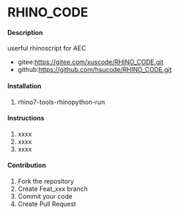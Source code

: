 # RHINO_CODE

#### Description
userful rhinoscript for AEC 

- gitee:https://gitee.com/xuscode/RHINO_CODE.git
- github:https://github.com/hsucode/RHINO_CODE.git


#### Installation

1.  rhino7-tools-rhinopython-run


#### Instructions

1.  xxxx
2.  xxxx
3.  xxxx

#### Contribution

1.  Fork the repository
2.  Create Feat_xxx branch
3.  Commit your code
4.  Create Pull Request

